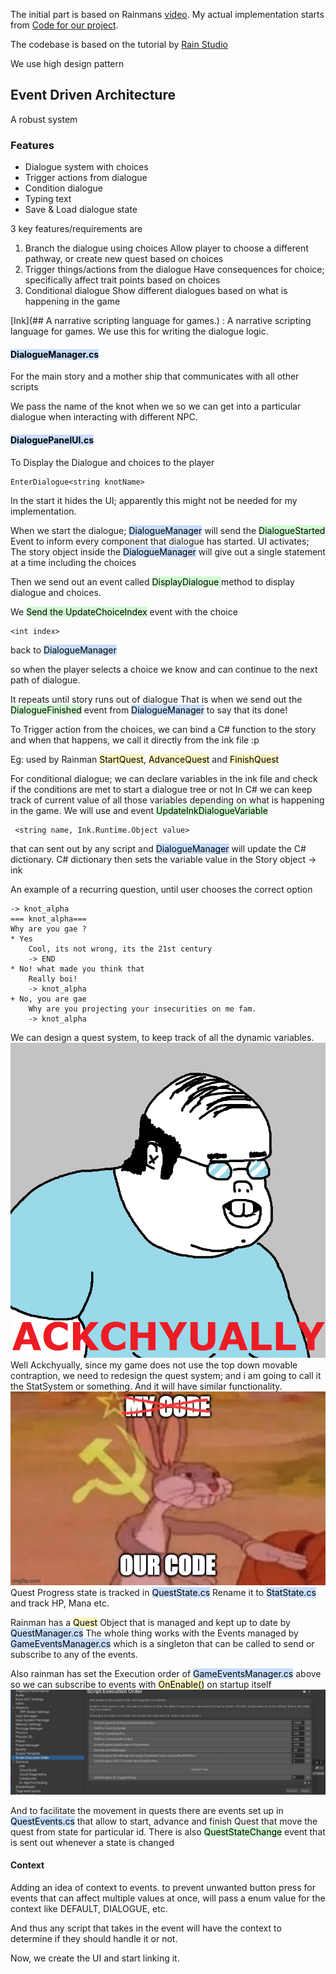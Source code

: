 The initial part is based on Rainmans [video](https://www.youtube.com/watch?v=l8yI_97vjZs&t=1472s). My actual implementation starts from [Code for our project](#Code%20for%20our%20project). 

The codebase is based on the tutorial by [Rain Studio](https://www.youtube.com/@ShapedByRainStudios)

We use high design pattern
## Event Driven Architecture
A robust system
 
### Features 
- Dialogue system with choices
- Trigger actions from dialogue
- Condition dialogue
- Typing text
- Save & Load dialogue state

3 key features/requirements are
1. Branch the dialogue using choices
Allow player to choose a different pathway, or create new quest based on choices
2. Trigger things/actions from the dialogue
Have consequences for choice; specifically affect trait points based on choices
3. Conditional dialogue
Show different dialogues based on what is happening in the game
 

[Ink](## A narrative scripting language for games.) :  A narrative scripting language for games.
We use this for writing the dialogue logic.

#### <mark style="background: #ADCCFFA6;">DialogueManager.cs</mark>
For the main story and a mother ship that communicates with all other scripts

We pass the name of  the knot when we  so we can get into a particular dialogue when interacting with different NPC.

#### <mark style="background: #ADCCFFA6;">DialoguePanelUI.cs</mark>

To Display the Dialogue and choices to the player 
```
EnterDialogue<string knotName>
```
In the start it hides the UI; apparently this might not be needed for my implementation.

When we start the dialogue; <mark style="background: #ADCCFFA6;">DialogueManager</mark> will send the <mark style="background: #BBFABBA6;">DialogueStarted</mark>  Event to inform every component that dialogue has started. 
UI activates; 
The story object inside the <mark style="background: #ADCCFFA6;">DialogueManager</mark> will give out a single statement at a time including the choices

Then we send out an event called <mark style="background: #BBFABBA6;">DisplayDialogue </mark>method to display dialogue and choices.

 We <mark style="background: #BBFABBA6;">Send the UpdateChoiceIndex</mark> event with the choice
 ```
 <int index>
```
back to <mark style="background: #ADCCFFA6;">DialogueManager</mark>

so when the player selects a choice we know and can continue to the next path of dialogue.

It repeats until story runs out of dialogue
That is when we send out the <mark style="background: #BBFABBA6;">DialogueFinished</mark> event from <mark style="background: #ADCCFFA6;">DialogueManager</mark> to say that its done!


To Trigger action from the choices, we can bind a C# function to the story and when that happens, we call it directly from the ink file :p 

Eg: used by Rainman <mark style="background: #FFF3A3A6;">StartQuest</mark>, <mark style="background: #FFF3A3A6;">AdvanceQuest</mark> and <mark style="background: #FFF3A3A6;">FinishQuest</mark>


 For conditional dialogue; we can declare variables in the ink file and check if the conditions are met to start a dialogue tree or not
 In C# we can keep track of current value of all those variables depending on what is happening in the game.
 We will use and event <mark style="background: #BBFABBA6;">UpdateInkDialogueVariable</mark> 
```
 <string name, Ink.Runtime.Object value>
```
that can sent out by any script and <mark style="background: #ADCCFFA6;">DialogueManager</mark> will update the C# dictionary. C# dictionary then sets the variable value in the Story object -> ink 

An example of a recurring question, until user chooses the correct option

```
-> knot_alpha
=== knot_alpha===
Why are you gae ?
* Yes
	Cool, its not wrong, its the 21st century
	-> END
* No! what made you think that
	Really boi!
	-> knot_alpha
+ No, you are gae
	Why are you projecting your insecurities on me fam.
	-> knot_alpha
```

We can design a quest system, to keep track of all the dynamic variables.
![](Docs/DevLog_Bravo/Misc/Pasted%20image%2020250222082535.png)
Well Ackchyually, since my game does not use the top down movable contraption, we need to redesign the quest system; and i am going to call it the StatSystem or something.
And it will have similar functionality.
![](Docs/DevLog_Bravo/Misc/Pasted%20image%2020250222083040.png)
Quest Progress state is tracked in <mark style="background: #ADCCFFA6;">QuestState.cs</mark>
Rename it to <mark style="background: #ADCCFFA6;">StatState.cs</mark> and track HP, Mana etc. 

Rainman has a <mark style="background: #FFF3A3A6;">Quest</mark> Object that is managed and kept up to date by <mark style="background: #ADCCFFA6;">QuestManager.cs</mark> 
The whole thing works with the Events managed by <mark style="background: #ADCCFFA6;">GameEventsManager.cs</mark> which is a singleton that can be called to send or subscribe to any of the events.

Also rainman has set the Execution order of  <mark style="background: #ADCCFFA6;">GameEventsManager.cs</mark> above so we can subscribe to events with <mark style="background: #FFF3A3A6;">OnEnable()</mark> on startup itself
![](Docs/DevLog_Bravo/Misc/execOrder.png)

And to facilitate the movement in quests there are events set up in  <mark style="background: #ADCCFFA6;">QuestEvents.cs</mark> that allow to start, advance and finish Quest that move the quest from state for particular id. 
There is also <mark style="background: #BBFABBA6;">QuestStateChange</mark> event that is sent out whenever a state is changed

#### Context
Adding an idea of context to events. to prevent unwanted button press for events that can affect multiple values at once, will pass a enum value for the context
like DEFAULT, DIALOGUE, etc.

And thus any script that takes in the event will have the context to determine if they should handle it or not. 

Now, we create the UI and start linking it. 

